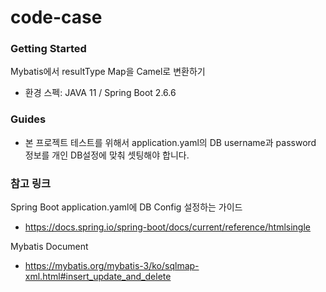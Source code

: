 # code-case

### Getting Started

Mybatis에서 resultType Map을 Camel로 변환하기

* 환경 스펙: JAVA 11 / Spring Boot 2.6.6

### Guides

* 본 프로젝트 테스트를 위해서 application.yaml의 DB username과 password 정보를 개인 DB설정에 맞춰 셋팅해야 합니다.

### 참고 링크

Spring Boot application.yaml에 DB Config 설정하는 가이드

* https://docs.spring.io/spring-boot/docs/current/reference/htmlsingle

Mybatis Document

* https://mybatis.org/mybatis-3/ko/sqlmap-xml.html#insert_update_and_delete

